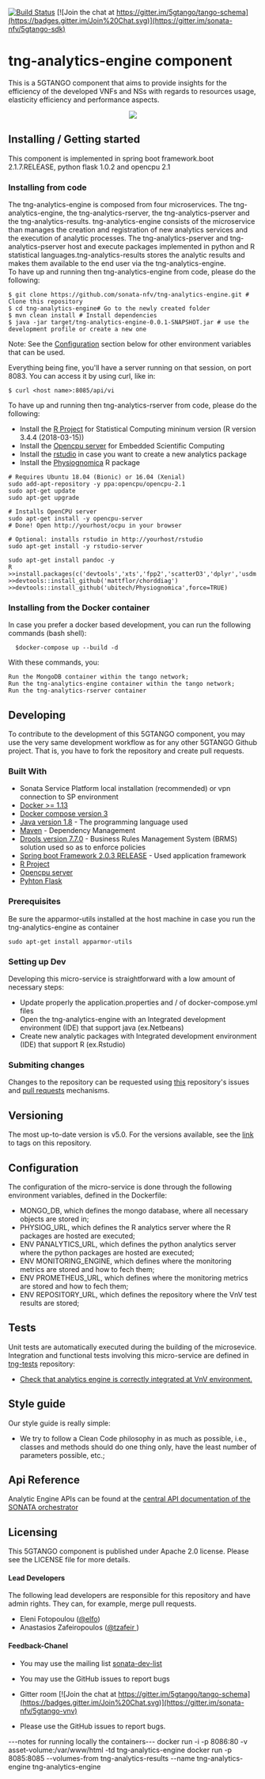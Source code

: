 [![Build Status](https://jenkins.sonata-nfv.eu/buildStatus/icon?job=tng-api-gtw/master)](https://jenkins.sonata-nfv.eu/job/tng-profiler)
[![Join the chat at https://gitter.im/5gtango/tango-schema](https://badges.gitter.im/Join%20Chat.svg)](https://gitter.im/sonata-nfv/5gtango-sdk)

# tng-analytics-engine component
This is a 5GTANGO component that aims to provide insights for the efficiency of the developed VNFs and NSs with regards to resources usage, elasticity efficiency and performance aspects. 

<p align="center"><img src="https://github.com/sonata-nfv/tng-api-gtw/wiki/images/sonata-5gtango-logo-500px.png" /></p>

## Installing / Getting started

This component is implemented in spring boot framework.boot 2.1.7.RELEASE, python flask 1.0.2 and opencpu 2.1 

### Installing from code

The tng-analytics-engine is composed from four microservices. The tng-analytics-engine, the tng-analytics-rserver, the tng-analytics-pserver and the tng-analytics-results.
tng-analytics-engine consists of the microservice than manages the creation and registration of new analytics services and the execution of analytic processes. The tng-analytics-pserver and tng-analytics-pserver host and execute packages implemented in python and R statistical languages.tng-analytics-results stores the analytic results and makes them available to the end user via the tng-analytics-engine.    
To have up and running then tng-analytics-engine from code, please do the following:
```  
$ git clone https://github.com/sonata-nfv/tng-analytics-engine.git # Clone this repository
$ cd tng-analytics-engine# Go to the newly created folder
$ mvn clean install # Install dependencies
$ java -jar target/tng-analytics-engine-0.0.1-SNAPSHOT.jar # use the development profile or create a new one
```  
Note: See the [Configuration](https://github.com/sonata-nfv/tng-analytics-engine/#configuration) section below for other environment variables that can be used.

Everything being fine, you'll have a server running on that session, on port 8083. You can access it by using curl, like in:
```
$ curl <host name>:8085/api/vi
```
To have up and running then tng-analytics-rserver from code, please do the following:
* Install the [R Project](https://www.r-project.org/) for Statistical Computing mininum version (R version 3.4.4 (2018-03-15))
* Install the [Opencpu server](https://www.opencpu.org/) for Embedded Scientific Computing 
* Install the [rstudio](https://www.rstudio.com/) in case you want to create a new analytics package
* Install the [Physiognomica](https://github.com/ubitech/Physiognomica) R package
```
# Requires Ubuntu 18.04 (Bionic) or 16.04 (Xenial)
sudo add-apt-repository -y ppa:opencpu/opencpu-2.1
sudo apt-get update 
sudo apt-get upgrade

# Installs OpenCPU server
sudo apt-get install -y opencpu-server
# Done! Open http://yourhost/ocpu in your browser

# Optional: installs rstudio in http://yourhost/rstudio
sudo apt-get install -y rstudio-server 

sudo apt-get install pandoc -y
R 
>>install.packages(c('devtools','xts','fpp2','scatterD3','dplyr','usdm','psych','shiny','tableHTML','sjPlot','MASS','corrplot','stringr','jsonlite'),repos='http://cran.rstudio.com/')
>>devtools::install_github('mattflor/chorddiag')
>>devtools::install_github('ubitech/Physiognomica',force=TRUE)
```
### Installing from the Docker container

In case you prefer a docker based development, you can run the following commands (bash shell):
```
  $docker-compose up --build -d
```
With these commands, you:

    Run the MongoDB container within the tango network;
    Run the tng-analytics-engine container within the tango network;
    Run the tng-analytics-rserver container
    
## Developing

To contribute to the development of this 5GTANGO component, you may use the very same development workflow as for any other 5GTANGO Github project. That is, you have to fork the repository and create pull requests.

### Built With

* Sonata Service Platform local installation (recommended) or vpn connection to SP environment 
* [Docker >= 1.13](https://www.docker.com/)
* [Docker compose version 3](https://docs.docker.com/compose/)
* [Java version 1.8](https://www.oracle.com/technetwork/java/javase/overview/java8-2100321.html) - The programming language used
* [Maven](https://maven.apache.org/) - Dependency Management
* [Drools version 7.7.0](https://www.drools.org/) - Business Rules Management System (BRMS) solution used so as to enforce policies
* [Spring boot Framework 2.0.3 RELEASE](https://spring.io/projects/spring-boot) - Used application framework
* [R Project](https://www.r-project.org/)
* [Opencpu server](https://www.opencpu.org/) 
* [Pyhton Flask](https://palletsprojects.com/p/flask/) 

### Prerequisites
Be sure the apparmor-utils installed at the host machine in case you run the tng-analytics-engine as container
```
sudo apt-get install apparmor-utils
```  
### Setting up Dev

Developing this micro-service is straightforward with a low amount of necessary steps:

*  Update properly the application.properties and / of docker-compose.yml files
*  Open the tng-analytics-engine with an Integrated development environment (IDE) that support java (ex.Netbeans)
*  Create new analytic packages with Integrated development environment (IDE) that support R  (ex.Rstudio)

### Submiting changes
Changes to the repository can be requested using [this](https://github.com/sonata-nfv/tng-analytics-engine/issues) repository's issues and [pull requests](https://github.com/sonata-nfv/tng-analytics-engine/pulls) mechanisms.

## Versioning
The most up-to-date version is v5.0. For the versions available, see the [link](https://github.com/sonata-nfv/tng-analytics-engine/releases) to tags on this repository.

## Configuration

The configuration of the micro-service is done through the following environment variables, defined in the Dockerfile:
  
* MONGO_DB, which defines the mongo database, where all necessary objects are stored in;  
* PHYSIOG_URL,  which defines the  R analytics server where the R packages are hosted are executed;  
* ENV PANALYTICS_URL, which defines the  python analytics server where the python packages are hosted are executed;  
* ENV MONITORING_ENGINE, which defines where the monitoring metrics are stored and how to fech them;  
* ENV PROMETHEUS_URL, which defines where the monitoring metrics are stored and how to fech them;  
* ENV REPOSITORY_URL, which defines the repository where the VnV test results are stored;  

## Tests
Unit tests are automatically executed during the building of the microsevice. 
Integration and functional tests involving this micro-service are defined in [tng-tests](https://github.com/sonata-nfv/tng-tests) repository:
* [Check that analytics engine is correctly integrated at VnV environment.](https://github.com/sonata-nfv/tng-tests/tree/master/tests/VnV/test_analytic_engine)

## Style guide
Our style guide is really simple:

* We try to follow a Clean Code philosophy in as much as possible, i.e., classes and methods should do one thing only, have the least number of parameters possible, etc.;

## Api Reference 

Analytic Engine APIs can be found at the  [central API documentation of the SONATA orchestrator](https://sonata-nfv.github.io/tng-doc/?urls.primaryName=5GTANGO%20ANALYTICS%20ENGINE%20REST%20API) 

## Licensing

This 5GTANGO component is published under Apache 2.0 license. Please see the LICENSE file for more details.

#### Lead Developers

The following lead developers are responsible for this repository and have admin rights. They can, for example, merge pull requests.

- Eleni Fotopoulou ([@elfo](https://github.com/efotopoulou))
- Anastasios Zafeiropoulos ([@tzafeir ](https://github.com/azafeiropoulos))

#### Feedback-Chanel
* You may use the mailing list [sonata-dev-list](mailto:sonata-dev@lists.atosresearch.eu)
* You may use the GitHub issues to report bugs
* Gitter room [![Join the chat at https://gitter.im/5gtango/tango-schema](https://badges.gitter.im/Join%20Chat.svg)](https://gitter.im/sonata-nfv/5gtango-vnv)

* Please use the GitHub issues to report bugs.

---notes for running locally the containers---
docker run -i -p 8086:80 -v asset-volume:/var/www/html  -td tng-analytics-engine
docker run -p 8085:8085  --volumes-from tng-analytics-results  --name tng-analytics-engine tng-analytics-engine

